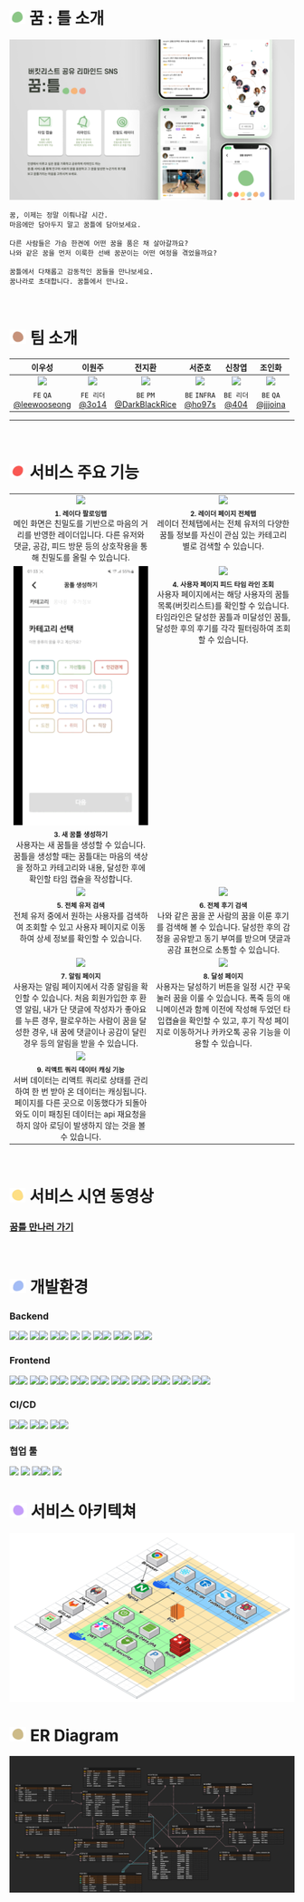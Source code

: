 # <img src="README.assets/ggumtle.png" height = 25px> 꿈 : 틀 소개

![Alt text](/README.assets/ggumtle-thumnail.png)

    꿈, 이제는 정말 이뤄나갈 시간.
    마음에만 담아두지 말고 꿈틀에 담아보세요.

    다른 사람들은 가슴 한켠에 어떤 꿈을 품은 채 살아갈까요?
    나와 같은 꿈을 먼저 이룩한 선배 꿈꾼이는 어떤 여정을 겪었을까요?

    꿈틀에서 다채롭고 감동적인 꿈들을 만나보세요.
    꿈나라로 초대합니다. 꿈틀에서 만나요.

<br>

# <img src="README.assets/ggumtle7.png" height = 25px> 팀 소개

|                                     이우성                                      |                                      이원주                                      |                                     전지환                                      |                                      서준호                                      |                                     신창엽                                      |                                     조인화                                      |
| :-----------------------------------------------------------------------------: | :------------------------------------------------------------------------------: | :-----------------------------------------------------------------------------: | :------------------------------------------------------------------------------: | :-----------------------------------------------------------------------------: | :-----------------------------------------------------------------------------: |
| <img src="https://avatars.githubusercontent.com/u/42796944?v=4" height = 100px> | <img src="https://avatars.githubusercontent.com/u/101818687?v=4" height = 100px> | <img src="https://avatars.githubusercontent.com/u/81613019?v=4" height = 100px> | <img src="https://avatars.githubusercontent.com/u/140311409?v=4" height = 100px> | <img src="https://avatars.githubusercontent.com/u/69495305?v=4" height = 100px> | <img src="https://avatars.githubusercontent.com/u/75416721?v=4" height = 100px> |
|           `FE` `QA`<br>[@leewooseong](https://github.com/leewooseong)           |                  `FE 리더`<br>[@3o14](https://github.com/3o14)                   |         `BE` `PM`<br>[@DarkBlackRice](https://github.com/DarkBlackRice)         |                `BE` `INFRA`<br>[@ho97s](https://github.com/ho97s)                |             `BE 리더`<br>[@404](https://github.com/404-not-foundl)              |               `BE` `QA`<br>[@jjjoina](https://github.com/jjjoina)               |

<hr>

<br/>

# <img src="README.assets/ggumtle1.png" height = 25px> 서비스 주요 기능

<table>
  <tbody>
    <tr>
      <td align="center" valign="top" width="25%" ><img width="100%" src="./README.assets/demo/레이더_팔로잉탭.gif"/><br /><sub><b>1. 레이다 팔로잉탭</b></sub><br />
      메인 화면은 친밀도를 기반으로 마음의 거리를 반영한 레이더입니다. 다른 유저와 댓글, 공감, 피드 방문 등의 상호작용을 통해 친밀도를 올릴 수 있습니다.
      </td>
      <td align="center" valign="top" width="25%" ><img width="100%" src="./README.assets/demo/레이더_전체탭.gif"/><br /><sub><b>2. 레이더 페이지 전체탭</b></sub><br />
    레이더 전체탭에서는 전체 유저의 다양한 꿈틀 정보를 자신이 관심 있는 카테고리 별로 검색할 수 있습니다.
      </td>
      </tr>
      <tr>
      <td align="center" valign="top" width="25%" ><img width="100%" src="./README.assets/demo/새꿈틀_생성.gif"/><br /><sub><b>3. 새 꿈틀 생성하기</b></sub><br />
      사용자는 새 꿈틀을 생성할 수 있습니다. 꿈틀을 생성할 때는 꿈틀대는 마음의 색상을 정하고 카테고리와 내용, 달성한 후에 확인할 타임 캡슐을 작성합니다.
      </td>
      <td align="center" valign="top" width="25%" ><img width="100%" src="./README.assets/demo/타임라인_필터링.gif"/><br /><sub><b>4. 사용자 페이지 피드 타임 라인 조회</b></sub><br />
      사용자 페이지에서는 해당 사용자의 꿈틀 목록(버킷리스트)를 확인할 수 있습니다. 타임라인은 달성한 꿈틀과 미달성인 꿈틀, 달성한 후의 후기를 각각 필터링하여 조회할 수 있습니다.
      </td>
    </tr>
        <tr>
      <td align="center" valign="top" width="25%" ><img width="100%" src="./README.assets/demo/사용자_검색.gif"/><br /><sub><b>5. 전체 유저 검색</b></sub><br />
      전체 유저 중에서 원하는 사용자를 검색하여 조회할 수 있고 사용자 페이지로 이동하여 상세 정보를 확인할 수 있습니다.</td>
      <td align="center" valign="top" width="25%" ><img width="100%" src="./README.assets/demo/후기_검색.gif"/><br /><sub><b>6. 전체 후기 검색</b></sub><br />
       나와 같은 꿈을 꾼 사람의 꿈을 이룬 후기를 검색해 볼 수 있습니다. 달성한 후의 감정을 공유받고 동기 부여를 받으며 댓글과 공감 표현으로 소통할 수 있습니다.
      </td>
      </tr>
      <tr>
      <td align="center" valign="top" width="25%" ><img width="100%" src="./README.assets/demo/알림확인.gif"/><br /><sub><b>7. 알림 페이지</b></sub><br />
      사용자는 알림 페이지에서 각종 알림을 확인할 수 있습니다. 처음 회원가입한 후 환영 알림, 내가 단 댓글에 작성자가 좋아요를 누른 경우, 팔로우하는 사람이 꿈을 달성한 경우, 내 꿈에 댓글이나 공감이 달린 경우 등의 알림을 받을 수 있습니다.
      </td>
      <td align="center" valign="top" width="25%" ><img width="100%" src="./README.assets/demo/달성하기.gif"/><br /><sub><b>8. 달성 페이지</b></sub><br />
      사용자는 달성하기 버튼을 일정 시간 꾸욱 눌러 꿈을 이룰 수 있습니다. 폭죽 등의 애니메이션과 함께 이전에 작성해 두었던 타입캡슐을 확인할 수 있고, 후기 작성 페이지로 이동하거나 카카오톡 공유 기능을 이용할 수 있습니다.
      </td>
    </tr>
        <tr>
      <td align="center" valign="top" width="25%" ><img width="100%" src="./README.assets/demo/리액트쿼리_캐싱.gif"/><br /><sub><b>9. 리액트 쿼리 데이터 캐싱 기능</b></sub><br />
      서버 데이터는 리액트 쿼리로 상태를 관리하여 한 번 받아 온 데이터는 캐싱됩니다. 페이지를 다른 곳으로 이동했다가 되돌아와도 이미 패칭된 데이터는 api 재요청을 하지 않아 로딩이 발생하지 않는 것을 볼 수 있습니다.
      </td>
       <!-- <td align="center" valign="top" width="25%" ><img width="100%" src="./README.assets/demo/"/><br /><sub><b>demo</b></sub><br /></td> -->
    </tr>

  </tbody>
</table>

<br>

# <img src="README.assets/ggumtle2.png" height = 25px> 서비스 시연 동영상

### <a href = "https://youtu.be/DaiK5lFbQ_4">꿈틀 만나러 가기</a>

<br>

# <img src="README.assets/ggumtle4.png" height = 25px> 개발환경

### Backend

<img src="https://img.shields.io/badge/Ubuntu-E95420?style=for-the-badge&logo=ubuntu&logoColor=white"><img src="https://img.shields.io/badge/20.04 LTS-515151?style=for-the-badge">
<img src="https://img.shields.io/badge/java-%23ED8B00.svg?style=for-the-badge&logo=openjdk&logoColor=white"><img src="https://img.shields.io/badge/17-515151?style=for-the-badge">
<img src="https://img.shields.io/badge/spring boot-%236DB33F.svg?style=for-the-badge&logo=spring&logoColor=white"><img src="https://img.shields.io/badge/3.2.1-515151?style=for-the-badge">
<img src="https://img.shields.io/badge/spring secutiry-%236DB33F.svg?style=for-the-badge&logo=spring&logoColor=white">
<img src="https://img.shields.io/badge/Spring Data JPA-%236DB33F.svg?style=for-the-badge&logo=spring&logoColor=white">
<img src="https://img.shields.io/badge/Gradle-02303A.svg?style=for-the-badge&logo=Gradle&logoColor=white"><img src="https://img.shields.io/badge/8.5-515151?style=for-the-badge">
<img src="https://img.shields.io/badge/mysql-%2300f.svg?style=for-the-badge&logo=mysql&logoColor=white"><img src="https://img.shields.io/badge/8.0.36-515151?style=for-the-badge"> <img src="https://img.shields.io/badge/redis-%23DD0031.svg?style=for-the-badge&logo=redis&logoColor=white"><img src="https://img.shields.io/badge/5.0.7-515151?style=for-the-badge">

### Frontend

<img src="https://img.shields.io/badge/react-%2320232a.svg?style=for-the-badge&logo=react&logoColor=%2361DAFB"><img src="https://img.shields.io/badge/18.2.0-515151?style=for-the-badge">
<img src="https://img.shields.io/badge/node.js-6DA55F?style=for-the-badge&logo=node.js&logoColor=white"><img src="https://img.shields.io/badge/20.11.0-515151?style=for-the-badge">
<img src="https://img.shields.io/badge/NPM-%23CB3837.svg?style=for-the-badge&logo=npm&logoColor=white"><img src="https://img.shields.io/badge/10.2.4-515151?style=for-the-badge">
<img src="https://img.shields.io/badge/vite-%23646CFF.svg?style=for-the-badge&logo=vite&logoColor=white"><img src="https://img.shields.io/badge/5.0.8-515151?style=for-the-badge">
<img src="https://img.shields.io/badge/typescript-%23007ACC.svg?style=for-the-badge&logo=typescript&logoColor=white"><img src="https://img.shields.io/badge/5.2.2-515151?style=for-the-badge">
<img src="https://img.shields.io/badge/-React%20Query-FF4154?style=for-the-badge&logo=react%20query&logoColor=white"><img src="https://img.shields.io/badge/5.17.15-515151?style=for-the-badge">
<img src="https://img.shields.io/badge/react%20zustand-%2320232a.svg?style=for-the-badge&logo=react&logoColor=%2361DAFB"><img src="https://img.shields.io/badge/4.5.0-515151?style=for-the-badge">
<img src="https://img.shields.io/badge/React_Router_dom-CA4245?style=for-the-badge&logo=react-router&logoColor=white"><img src="https://img.shields.io/badge/6.21.3-515151?style=for-the-badge">
<img src="https://img.shields.io/badge/axios-5a29e4?style=for-the-badge&logoColor=white"><img src="https://img.shields.io/badge/1.6.7-515151?style=for-the-badge">
<img src="https://img.shields.io/badge/tailwindcss-%2338B2AC.svg?style=for-the-badge&logo=tailwind-css&logoColor=white"><img src="https://img.shields.io/badge/3.4.1-515151?style=for-the-badge">

### CI/CD

<img src="https://img.shields.io/badge/AWS ec2 ubuntu-%23FF9900.svg?style=for-the-badge&logo=amazon-aws&logoColor=white"><img src="https://img.shields.io/badge/20.11.0-515151?style=for-the-badge">
<img src="https://img.shields.io/badge/nginx-%23009639.svg?style=for-the-badge&logo=nginx&logoColor=white"><img src="https://img.shields.io/badge/1.18.0-515151?style=for-the-badge">
<img src="https://img.shields.io/badge/jenkins-%232C5263.svg?style=for-the-badge&logo=jenkins&logoColor=white"><img src="https://img.shields.io/badge/2.426.2-515151?style=for-the-badge">

### 협업 툴

<img src="https://img.shields.io/badge/gitlab-%23181717.svg?style=for-the-badge&logo=gitlab&logoColor=white">
<img src="https://img.shields.io/badge/jira-%230A0FFF.svg?style=for-the-badge&logo=jira&logoColor=white">
<img src="https://img.shields.io/badge/gerrit-347dbe?style=for-the-badge&logoColor=white"><img src="https://img.shields.io/badge/3.8.1-515151?style=for-the-badge">
<img src="https://img.shields.io/badge/mattermost-1e325c?style=for-the-badge&logoColor=white">

<br>

# <img src="README.assets/ggumtle5.png" height = 25px> 서비스 아키텍쳐

![Alt text](/README.assets/architecture.png)
<br>

# <img src="README.assets/ggumtle6.png" height = 25px> ER Diagram

![Alt text](/README.assets/erd.png)

<br>
